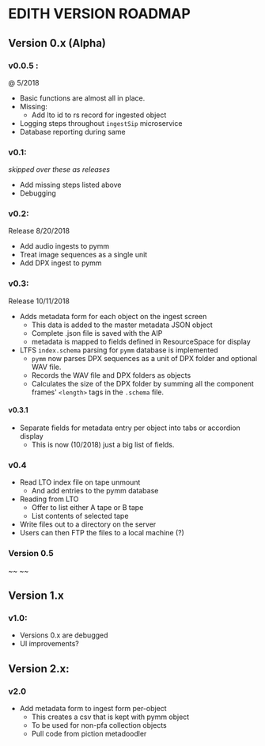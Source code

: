 # EDITH VERSION ROADMAP
## Version 0.x (Alpha)
### v0.0.5 : 
@ 5/2018

* Basic functions are almost all in place. 
* Missing:
  * Add lto id to rs record for ingested object
* Logging steps throughout `ingestSip` microservice
* Database reporting during same

### v0.1:
*skipped over these as releases*
* Add missing steps listed above
* Debugging

### v0.2:
Release 8/20/2018
* Add audio ingests to pymm
* Treat image sequences as a single unit
* Add DPX ingest to pymm

### v0.3:
Release 10/11/2018
* Adds metadata form for each object on the ingest screen
  * This data is added to the master metadata JSON object
  * Complete .json file is saved with the AIP
  * metadata is mapped to fields defined in ResourceSpace for display
* LTFS `index.schema` parsing for `pymm` database is implemented
  * `pymm` now parses DPX sequences as a unit of DPX folder and optional WAV file.
  * Records the WAV file and DPX folders as objects
  * Calculates the size of the DPX folder by summing all the component frames' `<length>` tags in the `.schema` file.

#### v0.3.1
* Separate fields for metadata entry per object into tabs or accordion display
  * This is now (10/2018) just a big list of fields.

### v0.4
* Read LTO index file on tape unmount 
  * And add entries to the pymm database
* Reading from LTO
  * Offer to list either A tape or B tape
  * List contents of selected tape
* Write files out to a directory on the server
* Users can then FTP the files to a local machine (?)

### Version 0.5
~~ ~~

## Version 1.x 
### v1.0:
* Versions 0.x are debugged
* UI improvements?

## Version 2.x:
### v2.0
* Add metadata form to ingest form per-object
  * This creates a csv that is kept with pymm object
  * To be used for non-pfa collection objects
  * Pull code from piction metadoodler
